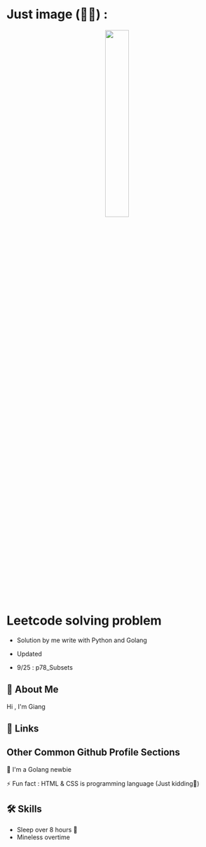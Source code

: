 
# Just image (🗿🦾) :
<p align="center" width="100%">
    <img width="33%" src="https://syslog.me/wp-content/uploads/2018/05/goroutines.png?w=676&h=483"> 
    
</p>


# Leetcode solving problem
- Solution by me write with Python and Golang 

- Updated
- 9/25 : p78_Subsets
## 🚀 About Me
Hi , I'm Giang
## 🔗 Links
## Other Common Github Profile Sections
🧠 I'm a Golang newbie

⚡️ Fun fact : HTML & CSS is  programming language (Just kidding🐧)
## 🛠 Skills
- Sleep over 8 hours 🤡
- Mineless overtime

